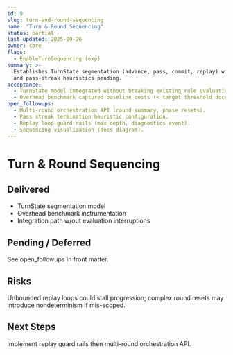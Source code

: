 ```yaml
---
id: 9
slug: turn-and-round-sequencing
name: "Turn & Round Sequencing"
status: partial
last_updated: 2025-09-26
owner: core
flags:
  - EnableTurnSequencing (exp)
summary: >-
  Establishes TurnState segmentation (advance, pass, commit, replay) with overhead benchmarks; richer multi-round orchestration
  and pass-streak heuristics pending.
acceptance:
  - TurnState model integrated without breaking existing rule evaluation.
  - Overhead benchmark captured baseline costs (< target threshold documented elsewhere).
open_followups:
  - Multi-round orchestration API (round summary, phase resets).
  - Pass streak termination heuristic configuration.
  - Replay loop guard rails (max depth, diagnostics event).
  - Sequencing visualization (docs diagram).
---
```


# Turn & Round Sequencing

## Delivered

- TurnState segmentation model
- Overhead benchmark instrumentation
- Integration path w/out evaluation interruptions

## Pending / Deferred

See open_followups in front matter.

## Risks

Unbounded replay loops could stall progression; complex round resets may introduce nondeterminism if mis-scoped.

## Next Steps

Implement replay guard rails then multi-round orchestration API.
